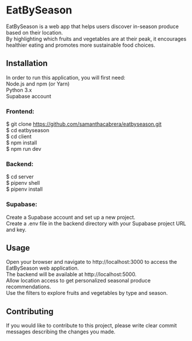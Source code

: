 # EatBySeason 

EatBySeason is a web app that helps users discover in-season produce based on their location. <br/>
By highlighting which fruits and vegetables are at their peak, it encourages healthier eating and promotes more sustainable food choices.

## Installation
In order to run this application, you will first need: <br/>
Node.js and npm (or Yarn) <br/>
Python 3.x <br/>
Supabase account

### Frontend:
$ git clone https://github.com/samanthacabrera/eatbyseason.git <br/>
$ cd eatbyseason <br/>
$ cd client <br/>
$ npm install <br/> 
$ npm run dev 

### Backend:
$ cd server <br/>
$ pipenv shell <br/>
$ pipenv install 

### Supabase:
Create a Supabase account and set up a new project. <br/>
Create a .env file in the backend directory with your Supabase project URL and key.

## Usage
Open your browser and navigate to http://localhost:3000 to access the EatBySeason web application. <br/>
The backend will be available at http://localhost:5000. <br/>
Allow location access to get personalized seasonal produce recommendations. <br/>
Use the filters to explore fruits and vegetables by type and season.

## Contributing
If you would like to contribute to this project, please write clear commit messages describing the changes you made.

